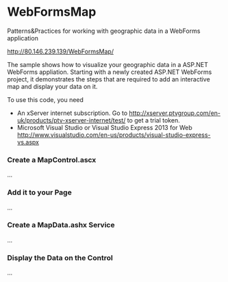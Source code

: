 # WebFormsMap
Patterns&amp;Practices for working with geographic data in a WebForms application

http://80.146.239.139/WebFormsMap/

The sample shows how to visualize your geographic data in a ASP.NET WebForms appliation. Starting with a newly created ASP.NET WebForms project, it demonstrates the steps that are required to add an interactive map and display your data on it.

To use this code, you need

* An xServer internet subscription. Go to http://xserver.ptvgroup.com/en-uk/products/ptv-xserver-internet/test/ to get a trial token.
* Microsoft Visual Studio or Visual Studio Express 2013 for Web http://www.visualstudio.com/en-us/products/visual-studio-express-vs.aspx

### Create a MapControl.ascx
...

### Add it to your Page
...

### Create a MapData.ashx Service
...

### Display the Data on the Control
...
